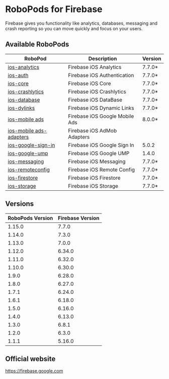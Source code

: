 # RoboPods for Firebase

Firebase gives you functionality like analytics, databases, messaging and crash reporting so you can move quickly and focus on your users.

## Available RoboPods

| RoboPod                                  | Description                   | Version |
|------------------------------------------|-------------------------------|---------|
| [ios-analytics](ios-analytics/)          | Firebase iOS Analytics        | 7.7.0*  |
| [ios-auth](ios-auth/)                    | Firebase iOS Authentication   | 7.7.0*  |
| [ios-core](ios-core/)                    | Firebase iOS Core             | 7.7.0*  |
| [ios-crashlytics](ios-crashlytics/)      | Firebase iOS Crashlytics      | 7.7.0*  |
| [ios-database](ios-database/)            | Firebase iOS DataBase         | 7.7.0*  |
| [ios-dylinks](ios-dylinks/)              | Firebase iOS Dynamic Links    | 7.7.0*  |
| [ios-mobile ads](ios-google-mobile-ads/) | Firebase iOS Google Mobile Ads| 8.0.0*  |
| [ios-mobile ads-adapters](ios-google-mobile-ads-adapters/)| Firebase iOS AdMob Adapters|   |
| [ios-google-sign-in](ios-google-sign-in/)| Firebase iOS Google Sign In   | 5.0.2   |
| [ios-google-ump](ios-google-ump/)        | Firebase iOS Google UMP       | 1.4.0   |
| [ios-messaging](ios-messaging/)          | Firebase iOS Messaging        | 7.7.0*  |
| [ios-remoteconfig](ios-remoteconfig/)    | Firebase iOS Remote Config    | 7.7.0*  |
| [ios-firestore](ios-firestore/)          | Firebase iOS Firestore        | 7.7.0*  |
| [ios-storage](ios-storage/)              | Firebase iOS Storage          | 7.7.0*  |

## Versions

| RoboPods Version  | Firebase Version    |
|-------------------|---------------------|
| 1.15.0            | 7.7.0               |
| 1.14.0            | 7.3.0               |
| 1.13.0            | 7.0.0               |
| 1.12.0            | 6.34.0              |
| 1.11.0            | 6.32.0              |
| 1.10.0            | 6.30.0              |
| 1.9.0             | 6.28.0              |
| 1.8.0             | 6.27.0              |
| 1.7.1             | 6.24.0              |
| 1.6.1             | 6.18.0              |
| 1.5.0             | 6.16.0              |
| 1.4.0             | 6.13.0              |
| 1.3.0             | 6.8.1               |
| 1.2.0             | 6.3.0               |
| 1.1.1             | 5.16.0              |

## Official website

https://firebase.google.com

